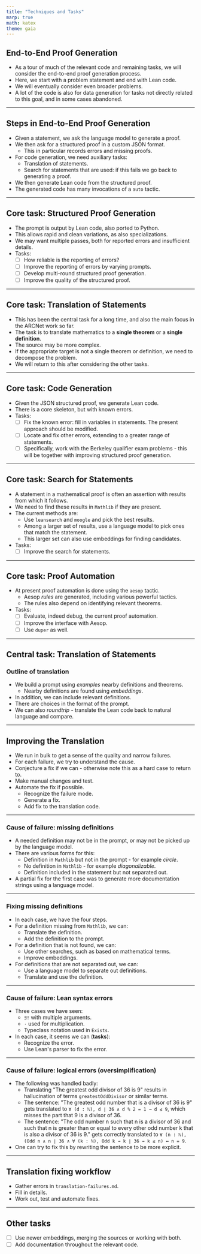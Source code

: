 ```yaml
---
title: "Techniques and Tasks"
marp: true
math: katex
theme: gaia
---
```


## End-to-End Proof Generation

* As a tour of much of the relevant code and remaining tasks, we will consider the end-to-end proof generation process.
* Here, we start with a problem statement and end with Lean code.
* We will eventually consider even broader problems.
* A lot of the code is also for data generation for tasks not directly related to this goal, and in some cases abandoned.

---

## Steps in End-to-End Proof Generation

* Given a statement, we ask the language model to generate a proof.
* We then ask for a structured proof in a custom JSON format.
  * This in particular records errors and missing proofs.
* For code generation, we need auxiliary tasks:
  * Translation of statements.
  * Search for statements that are used: if this fails we go back to generating a proof.
* We then generate Lean code from the structured proof.
* The generated code has many invocations of a `auto` tactic.

---

## Core task: Structured Proof Generation

* The prompt is output by Lean code, also ported to Python.
* This allows rapid and clean variations, as also specializations.
* We may want multiple passes, both for reported errors and insufficient details.
* Tasks:
  * [ ] How reliable is the reporting of errors?
  * [ ] Improve the reporting of errors by varying prompts.
  * [ ] Develop multi-round structured proof generation.
  * [ ] Improve the quality of the structured proof.

---

## Core task: Translation of Statements

* This has been the central task for a long time, and also the main focus in the ARCNet work so far.
* The task is to translate mathematics to a **single theorem** or a **single definition**.
* The source may be more complex.
* If the appropriate target is not a single theorem or definition, we need to decompose the problem.
* We will return to this after considering the other tasks.

---

## Core task: Code Generation

* Given the JSON structured proof, we generate Lean code.
* There is a core skeleton, but with known errors.
* Tasks:
  * [ ] Fix the known error: fill in variables in statements. The present approach should be modified.
  * [ ] Locate and fix other errors, extending to a greater range of statements.
  * [ ] Specifically, work with the Berkeley qualifier exam problems - this will be together with improving structured proof generation.

---

## Core task: Search for Statements

* A statement in a mathematical proof is often an assertion with results from which it follows.
* We need to find these results in `Mathlib` if they are present.
* The current methods are:
  * Use `leansearch` and `moogle` and pick the best results.
  * Among a larger set of results, use a language model to pick ones that match the statement.
  * This larger set can also use embeddings for finding candidates.
* Tasks:
  * [ ] Improve the search for statements.

---

## Core task: Proof Automation

* At present proof automation is done using the `aesop` tactic.
  * Aesop *rules* are generated, including various powerful tactics.
  * The rules also depend on identifying relevant theorems.
* Tasks:
  * [ ] Evaluate, indeed debug, the current proof automation.
  * [ ] Improve the interface with Aesop.
  * [ ] Use `duper` as well.

---

## Central task: Translation of Statements

### Outline of translation

* We build a prompt using *examples* nearby definitions and theorems.
  * Nearby definitions are found using *embeddings*.
* In addition, we can include relevant definitions.
* There are choices in the format of the prompt.
* We can also *roundtrip* - translate the Lean code back to natural language and compare.

---

## Improving the Translation

* We run in bulk to get a sense of the quality and narrow failures.
* For each failure, we try to understand the cause.
* Conjecture a fix if we can - otherwise note this as a hard case to return to.
* Make manual changes and test.
* Automate the fix if possible.
  * Recognize the failure mode.
  * Generate a fix.
  * Add fix to the translation code.

---

### Cause of failure: missing definitions

* A needed definition may not be in the prompt, or may not be picked up by the language model.
* There are various forms for this:
  * Definition in `Mathlib` but not in the prompt - for example *circle*.
  * No definition in `Mathlib` - for example *diagonalizable*.
  * Definition included in the statement but not separated out.
* A partial fix for the first case was to generate more documentation strings using a language model.

--- 

### Fixing missing definitions

* In each case, we have the four steps.
* For a definition missing from `Mathlib`, we can:
  * Translate the definition.
  * Add the definition to the prompt.
* For a definition that is not found, we can:
  * Use other searches, such as based on mathematical terms.
  * Improve embeddings.
* For definitions that are not separated out, we can:
  * Use a language model to separate out definitions.
  * Translate and use the definition.

---

### Cause of failure: Lean syntax errors

* Three cases we have seen:
  * `∃!` with multiple arguments.
  * `⋅`   used for multiplication.
  * Typeclass notation used in `Exists`.
* In each case, it seems we can (**tasks**):
  * Recognize the error.
  * Use Lean's parser to fix the error.

---

### Cause of failure: logical errors (oversimplification)

* The following was handled badly:
  * Translating "The greatest odd divisor of 36 is 9" results in hallucination of terms `greatestOddDivisor` or similar terms.
  * The sentence: "The greatest odd number that is a divisor of 36 is 9" gets translated to `∀ (d : ℕ), d ∣ 36 ∧ d % 2 = 1 → d ≤ 9`, which misses the part that 9 is a divisor of 36.
  * The sentence: "The odd number n such that n is a divisor of 36 and such that n is greater than or equal to every other odd number k that is also a divisor of 36 is 9." gets correctly translated to `∀ (n : ℕ), (Odd n ∧ n ∣ 36 ∧ ∀ (k : ℕ), Odd k → k ∣ 36 → k ≤ n) ↔ n = 9`.
* One can try to fix this by rewriting the sentence to be more explicit.

---

## Translation fixing workflow

* Gather errors in `translation-failures.md`.
* Fill in details.
* Work out, test and automate fixes.

---

## Other tasks

* [ ] Use newer embeddings, merging the sources or working with both.
* [ ] Add documentation throughout the relevant code.